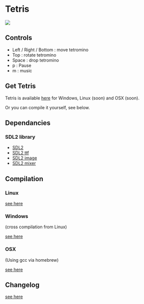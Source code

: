# Tetris

![](https://raw.github.com/leahpar/Tetris/master/screenshot.png)

## Controls

- Left / Right / Bottom : move tetromino
- Top : rotate tetromino
- Space : drop tetromino
- p : Pause
- m : music


## Get Tetris

Tetris is available [here](http://raphael.bacco.fr/games/Tetris/) for Windows, Linux (soon) and OSX (soon).

Or you can compile it yourself, see below.

## Dependancies

### SDL2 library

- [SDL2](http://www.libsdl.org)
- [SDL2 ttf](http://www.libsdl.org/projects/SDL_ttf)
- [SDL2 image](http://www.libsdl.org/projects/SDL_image)
- [SDL2 mixer](http://www.libsdl.org/projects/SDL_mixer)

## Compilation

### Linux

[see here](docs/cc-linux.md)

### Windows

(cross compilation from Linux)

[see here](docs/cc-windows.md)

### OSX

(Using gcc via homebrew)

[see here](docs/cc-osx.md)

## Changelog

[see here](ChangeLog.md)

